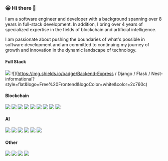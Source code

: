 ### 😀 Hi there 👋

<!--
**tomilette/tomilette** is a ✨ _special_ ✨ repository because its `README.md` (this file) appears on your GitHub profile.

Here are some ideas to get you started:

- 🔭 I’m currently working on ...
- 🌱 I’m currently learning ...
- 👯 I’m looking to collaborate on ...
- 🤔 I’m looking for help with ...
- 💬 Ask me about ...
- 📫 How to reach me: ...
- 😄 Pronouns: ...
- ⚡ Fun fact: ...
-->
I am a software engineer and developer with a background spanning over 8 years in full-stack development.
In addition, I bring over 4 years of specialized expertise in the fields of blockchain and artificial intelligence.

I am passionate about pushing the boundaries of what's possible in software development and am committed to 
continuing my journey of growth and innovation in the dynamic landscape of technology.

#### Full Stack
![](https://img.shields.io/badge/Frontend-React/Vue/Angular/Electron/Ionic/Next/Nuxt/ReactNative-informational?style=flat&logo=Free%20Frontend&logoColor=white&color=2c760c)
![](https://img.shields.io/badge/Backend-Express / Django / Flask / Nest-informational?style=flat&logo=Free%20Frontend&logoColor=white&color=2c760c)


#### Blockchain
![](https://img.shields.io/badge/Network-Ethereum-informational?style=flat&logo=ethereum&logoColor=white&color=79981f)
![](https://img.shields.io/badge/Network-Solana-informational?style=flat&logo=solana&logoColor=white&color=79981f)
![](https://img.shields.io/badge/Network-Polygon-informational?style=flat&logo=polygon&logoColor=white&color=79981f)
![](https://img.shields.io/badge/Network-Bitcoin-informational?style=flat&logo=bitcoin&logoColor=white&color=79981f)
![](https://img.shields.io/badge/Library-Web3-informational?style=flat&logo=web3&logoColor=white&color=79981f)
![](https://img.shields.io/badge/Library-Ether-informational?style=flat&logo=ether&logoColor=white&color=79981f)
![](https://img.shields.io/badge/Token-ERC20-informational?style=flat&logo=erc20&logoColor=white&color=79981f)
![](https://img.shields.io/badge/Token-ERC721-informational?style=flat&logo=erc721&logoColor=white&color=79981f)
![](https://img.shields.io/badge/Token-ERC1155-informational?style=flat&logo=erc1155&logoColor=white&color=79981f)


#### AI
![](https://img.shields.io/badge/TensorFlow-8A2BE2)
![](https://img.shields.io/badge/PyTorch-8A2BE2)
![](https://img.shields.io/badge/CNN-8A2BE2)
![](https://img.shields.io/badge/RNN-8A2BE2)
![](https://img.shields.io/badge/Transformers-8A2BE2)
![](https://img.shields.io/badge/OpenCV-8A2BE2)

#### Other
![](https://img.shields.io/badge/CI/CD-2a32ae)
![](https://img.shields.io/badge/Docker-2a32ae)
![](https://img.shields.io/badge/Git-2a32ae)
![](https://img.shields.io/badge/AWS-2a32ae)
